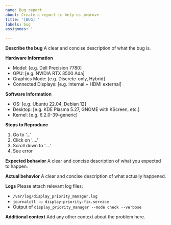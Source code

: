 ```yaml
---
name: Bug report
about: Create a report to help us improve
title: '[BUG] '
labels: bug
assignees: ''

---
```


**Describe the bug**
A clear and concise description of what the bug is.

**Hardware Information**
- Model: [e.g. Dell Precision 7780]
- GPU: [e.g. NVIDIA RTX 3500 Ada]
- Graphics Mode: [e.g. Discrete-only, Hybrid]
- Connected Displays: [e.g. Internal + HDMI external]

**Software Information**
- OS: [e.g. Ubuntu 22.04, Debian 12]
- Desktop: [e.g. KDE Plasma 5.27, GNOME with KScreen, etc.]
- Kernel: [e.g. 6.2.0-39-generic]

**Steps to Reproduce**
1. Go to '...'
2. Click on '....'
3. Scroll down to '....'
4. See error

**Expected behavior**
A clear and concise description of what you expected to happen.

**Actual behavior**
A clear and concise description of what actually happened.

**Logs**
Please attach relevant log files:
- `/var/log/display_priority_manager.log`
- `journalctl -u display-priority-fix.service`
- Output of `display_priority_manager --mode check --verbose`

**Additional context**
Add any other context about the problem here.